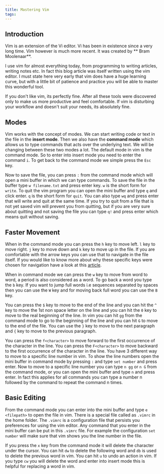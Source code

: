 ```yaml
---
title: Mastering Vim
tags:
---
```

## Introduction
Vim is an extension of the Vi editor. Vi has been in existence since a very long time. Vim however is much more recent. It was created by ** Bram Moolenaar**.

I use vim for almost everything today, from programming to writing articles, writing notes etc. In fact this blog article was itself written using the vim editor. I must state here very early that vim does have a huge learning curve, but with a little bit of patience and practice you will be able to master this wonderful tool.

<!-- more -->

If you don't like vim, its perfectly fine. After all these tools were discovered only to make us more productive and feel comfortable. If vim is disturbing your workflow and doesn't suit your needs, its absolutely fine.

## Modes
Vim works with the concept of modes. We can start writing code or text in the file in the **insert mode**. Then we also have the **command mode** which allows us to type commands that acts over the underlying text. We will be changing between these two modes a lot. The default mode in vim is the command mode. So to enter into insert mode you need to enter the command `i`. To get back to the command mode we simple press the `Esc` key.

Now to save the file, you can press `:` from the command mode which will open a mini buffer in which we can type commands. To save the file in the buffer type `w filename.txt` and press enter key. `w` is the short form for `write`. To quit the vim program you can open the mini buffer and type `q` and click enter. `q` is the short form for `quit`. You can also type `wq` and press enter that will write and quit at the same time. If you try to quit from a file that is not yet saved vim will prevent you from quitting, but if you are very sure about quitting and not saving the file you can type `q!` and press enter which means quit without saving.

## Faster Movement
When in the command mode you can press the `h` key to move left. `l` key to move right. `j` key to move down and `k` key to move up in the file. If you are comfortable with the arrow keys you can use that to navigate in the file itself. If you would like to know more about why these specific keys were chosen for navigation have a look at this [article](http://www.catonmat.net/blog/why-vim-uses-hjkl-as-arrow-keys).

When in command mode we can press the `w` key to move from word to word, a period is also considered as a word. To go back a word you type the `b` key. If you want to jump full words i.e sequences separated by spaces then you can use the `W` key and for moving back full word you can use the `B` key.

You can press the `$` key to move to the end of the line and you can hit the `^` key to move the 1st non space letter on the line and you can hit the `0` key to move to the real beginning of the line. In vim you can hit `gg` from the command mode to go to the beginning of the line and you can hit `G` to move to the end of the file. You can use the `}` key to move to the next paragraph and `{` key to move to the previous paragraph.

You can press the `f<character>` to move forward to the first occurrence of the character in the line. You can press the `F<character>` to move backward to the first occurrence of the character in the line. You have 3 different way to move to a specific line number in vim. To show the line numbers open the mini buffer in command mode by pressing `:` and type `set number` and press enter. Now to move to a specific line number you can type `n gg` or `n G` from the command mode, or you can open the mini buffer and type `n` and press enter. In fact this applies for all commands you can type a number n followed by the command to repeat the command n times.

## Basic Editing
From the command mode you can enter into the mini buffer and type `e <filepath>` to open the file in vim. There is a special file called as `.vimrc` in the home folder. The `.vimrc` is a configuration file that persists you preferences for using the vim editor. Any command that you enter in the mini buffer can be put in this `.vimrc` file. For example the configuration `set number` will make sure that vim shows you the line number in the file.

If you press the `x` key from the command mode it will delete the character under the cursor. You can hit `dw` to delete the following word and `db` is used to delete the previous word in vim. You can hit `u` to undo an action in vim. If you type `cw` you will delete the word and enter into insert mode this is helpful for replacing a word in vim.
